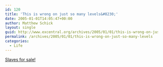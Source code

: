 ```yaml
---
id: 120
title: 'This is wrong on just so many levels&#8230;'
date: 2005-01-01T14:05:47+00:00
author: Matthew Schick
layout: single
guid: http://www.excentral.org/archives/2005/01/01/this-is-wrong-on-just-so-many-levels/
permalink: /archives/2005/01/01/this-is-wrong-on-just-so-many-levels
categories:
  - Life
---
```

<a href="http://collegehumor.com/?image_id=98672">Slaves for sale!</a>
